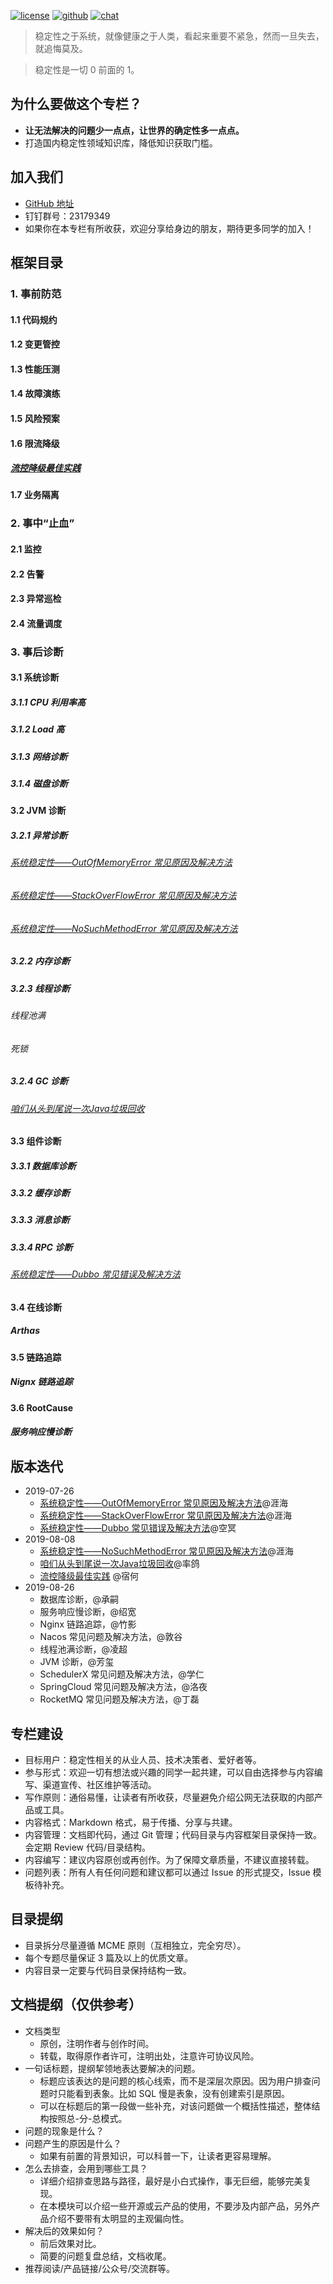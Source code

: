 
[![license](https://badgen.net/badge/license/CC-BY-4.0/green)](https://creativecommons.org/licenses/by-sa/4.0/deed.zh)
[![github](https://badgen.net/badge/github/StabilityGuide/orange)](https://github.com/StabilityMan/StabilityGuide)
[![chat](https://badgen.net/badge/chat/dingding/blue)](https://github.com/StabilityMan/StabilityGuide/blob/master/DingGroup.JPG)


> 稳定性之于系统，就像健康之于人类，看起来重要不紧急，然而一旦失去，就追悔莫及。

> 稳定性是一切 0 前面的 1。

## 为什么要做这个专栏？
* **让无法解决的问题少一点点，让世界的确定性多一点点。**
* 打造国内稳定性领域知识库，降低知识获取门槛。


## 加入我们
* [GitHub 地址](https://github.com/StabilityMan/StabilityGuide)
* 钉钉群号：23179349
* 如果你在本专栏有所收获，欢迎分享给身边的朋友，期待更多同学的加入！

## 框架目录
### 1. 事前防范
#### 1.1 代码规约
#### 1.2 变更管控
#### 1.3 性能压测
#### 1.4 故障演练
#### 1.5 风险预案 
#### 1.6 限流降级

##### [流控降级最佳实践](docs/prevention/resilience/流控降级最佳实践.md)

#### 1.7 业务隔离 

### 2. 事中“止血”
#### 2.1 监控
#### 2.2 告警
#### 2.3 异常巡检
#### 2.4 流量调度 


### 3. 事后诊断
#### 3.1 系统诊断
##### 3.1.1 CPU 利用率高
##### 3.1.2 Load 高
##### 3.1.3 网络诊断
##### 3.1.4 磁盘诊断


#### 3.2 JVM 诊断
##### 3.2.1 异常诊断
###### [系统稳定性——OutOfMemoryError 常见原因及解决方法](docs/diagnosis/jvm/exception/系统稳定性——OutOfMemoryError常见原因及解决方法.md)
###### [系统稳定性——StackOverFlowError 常见原因及解决方法](docs/diagnosis/jvm/exception/系统稳定性——StackOverFlowError常见原因及解决方法.md)
###### [系统稳定性——NoSuchMethodError 常见原因及解决方法](docs/diagnosis/jvm/exception/系统稳定性——NoSuchMethodError常见原因及解决方法.md)

##### 3.2.2 内存诊断

##### 3.2.3 线程诊断
###### 线程池满
###### 死锁

##### 3.2.4 GC 诊断
###### [咱们从头到尾说一次Java垃圾回收](docs/diagnosis/jvm/gc/咱们从头到尾说一次垃圾回收.md)


#### 3.3 组件诊断
##### 3.3.1 数据库诊断 
##### 3.3.2 缓存诊断
##### 3.3.3 消息诊断
##### 3.3.4 RPC 诊断
###### [系统稳定性——Dubbo 常见错误及解决方法](docs/diagnosis/plugin/rpc/系统稳定性——Dubbo常见错误及解决方法.md)

#### 3.4 在线诊断 
##### Arthas

#### 3.5 链路追踪 
##### Nignx 链路追踪
#### 3.6 RootCause 
##### 服务响应慢诊断



## 版本迭代
* 2019-07-26
	* [系统稳定性——OutOfMemoryError 常见原因及解决方法](docs/diagnosis/jvm/exception/系统稳定性——OutOfMemoryError常见原因及解决方法.md)@涯海
	* [系统稳定性——StackOverFlowError 常见原因及解决方法](docs/diagnosis/jvm/exception/系统稳定性——StackOverFlowError常见原因及解决方法.md)@涯海
	* [系统稳定性——Dubbo 常见错误及解决方法](docs/diagnosis/plugin/rpc/系统稳定性——Dubbo常见错误及解决方法.md)@空冥
* 2019-08-08
	* [系统稳定性——NoSuchMethodError 常见原因及解决方法](docs/diagnosis/jvm/exception/系统稳定性——NoSuchMethodError常见原因及解决方法.md)@涯海
	* [咱们从头到尾说一次Java垃圾回收](docs/diagnosis/jvm/gc/咱们从头到尾说一次垃圾回收.md)@率鸽
	* [流控降级最佳实践](docs/prevention/resilience/流控降级最佳实践.md) @宿何	
* 2019-08-26
    * 数据库诊断，@承嗣
    * 服务响应慢诊断，@绍宽
    * Nginx 链路追踪，@竹影 
    * Nacos 常见问题及解决方法，@敦谷
    * 线程池满诊断，@凌超
    * JVM 诊断，@芳玺
    * SchedulerX 常见问题及解决方法，@学仁
    * SpringCloud 常见问题及解决方法，@洛夜
    * RocketMQ 常见问题及解决方法，@丁磊


## 专栏建设
* 目标用户：稳定性相关的从业人员、技术决策者、爱好者等。
* 参与形式：欢迎一切有想法或兴趣的同学一起共建，可以自由选择参与内容编写、渠道宣传、社区维护等活动。
* 写作原则：通俗易懂，让读者有所收获，尽量避免介绍公网无法获取的内部产品或工具。
* 内容格式：Markdown 格式，易于传播、分享与共建。
* 内容管理：文档即代码，通过 Git 管理；代码目录与内容框架目录保持一致。会定期 Review 代码/目录结构。
* 内容编写：建议内容原创或再创作。为了保障文章质量，不建议直接转载。
* 问题列表：所有人有任何问题和建议都可以通过 Issue 的形式提交，Issue 模板待补充。


## 目录提纲
* 目录拆分尽量遵循 MCME 原则（互相独立，完全穷尽）。
* 每个专题尽量保证 3 篇及以上的优质文章。
* 内容目录一定要与代码目录保持结构一致。


## 文档提纲（仅供参考）
* 文档类型
	* 原创，注明作者与创作时间。
	* 转载，取得原作者许可，注明出处，注意许可协议风险。
* 一句话标题，提纲挈领地表达要解决的问题。
	* 标题应该表达的是问题的核心线索，而不是深层次原因。因为用户排查问题时只能看到表象。比如 SQL 慢是表象，没有创建索引是原因。
	* 可以在标题后的第一段做一些补充，对该问题做一个概括性描述，整体结构按照总-分-总模式。
* 问题的现象是什么？
* 问题产生的原因是什么？
	* 如果有前置的背景知识，可以科普一下，让读者更容易理解。
* 怎么去排查，会用到哪些工具？
	* 详细介绍排查思路与路径，最好是小白式操作，事无巨细，能够完美复现。
	* 在本模块可以介绍一些开源或云产品的使用，不要涉及内部产品，另外产品介绍不要带有太明显的主观偏向性。
* 解决后的效果如何？
	* 前后效果对比。
	* 简要的问题复盘总结，文档收尾。
* 推荐阅读/产品链接/公众号/交流群等。
